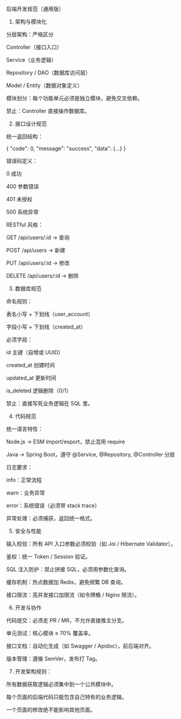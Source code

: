 ﻿后端开发规范（通用版）
1. 架构与模块化

分层架构：严格区分

Controller（接口入口）

Service（业务逻辑）

Repository / DAO（数据库访问层）

Model / Entity（数据对象定义）

模块划分：每个功能单元必须是独立模块，避免交叉依赖。

禁止：Controller 直接操作数据库。

2. 接口设计规范

统一返回结构：

{
  "code": 0,
  "message": "success",
  "data": {...}
}


错误码定义：

0 成功

400 参数错误

401 未授权

500 系统异常

RESTful 风格：

GET /api/users/:id → 查询

POST /api/users → 新建

PUT /api/users/:id → 修改

DELETE /api/users/:id → 删除

3. 数据库规范

命名规则：

表名小写 + 下划线（user_account）

字段小写 + 下划线（created_at）

必须字段：

id 主键（自增或 UUID）

created_at 创建时间

updated_at 更新时间

is_deleted 逻辑删除（0/1）

禁止：直接写死业务逻辑在 SQL 里。

4. 代码规范

统一语言特性：

Node.js → ESM import/export，禁止混用 require

Java → Spring Boot，遵守 @Service, @Repository, @Controller 分层

日志要求：

info：正常流程

warn：业务异常

error：系统错误（必须带 stack trace）

异常处理：必须捕获，返回统一格式。

5. 安全与性能

输入校验：所有 API 入口参数必须校验（如 Joi / Hibernate Validator）。

鉴权：统一 Token / Session 验证。

SQL 注入防护：禁止拼接 SQL，必须用参数化查询。

缓存机制：热点数据加 Redis，避免频繁 DB 查询。

接口限流：高并发接口加限流（如令牌桶 / Nginx 限流）。

6. 开发与协作

代码提交：必须走 PR / MR，不允许直接推主分支。

单元测试：核心模块 ≥ 70% 覆盖率。

接口文档：自动化生成（如 Swagger / Apidoc），前后端对齐。

版本管理：遵循 SemVer，发布打 Tag。

7. 开发架构规则：

所有数据获取逻辑必须集中到一个公共模块中。

每个页面的后端代码只能包含自己特有的业务逻辑。

一个页面的修改绝不能影响其他页面。